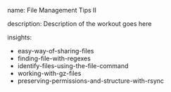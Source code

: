 name: File Management Tips II

description: Description of the workout goes here

insights:
  - easy-way-of-sharing-files
  - finding-file-with-regexes
  - identify-files-using-the-file-command
  - working-with-gz-files
  - preserving-permissions-and-structure-with-rsync
 
